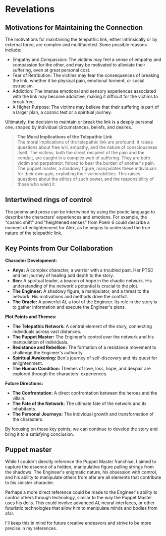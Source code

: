 Revelations
===

Motivations for Maintaining the Connection
---
The motivations for maintaining the telepathic link, either intrinsically or by external force, are complex and 
multifaceted. Some possible reasons include:

* Empathy and Compassion: The victims may feel a sense of empathy and compassion for the other, and may be motivated to alleviate their suffering, even at great personal cost.
* Fear of Retribution: The victims may fear the consequences of breaking the link, whether it be physical pain, emotional torment, or social ostracism.
* Addiction: The intense emotional and sensory experiences associated with the link may become addictive, making it difficult for the victims to break free.
* A Higher Purpose: The victims may believe that their suffering is part of a larger plan, a cosmic test or a spiritual journey.

Ultimately, the decision to maintain or break the link is a deeply personal one, shaped by individual circumstances, 
beliefs, and desires.


> **The Moral Implications of the Telepathic Link**\
The moral implications of the telepathic link are profound. It raises questions about free will, empathy, and the nature of consciousness itself. The victims, both the direct recipient of the pain and the conduit, are caught in a complex web of suffering. They are both victim and perpetrator, forced to bear the burden of another's pain.
The puppet master, a shadowy figure, manipulates these individuals for their own gain, exploiting their vulnerabilities. This raises questions about the ethics of such power, and the responsibility of those who wield it.

Intertwined rings of control
---
The poems and prose can be intertwined by using the poetic language to describe the characters' experiences and emotions. 
For example, the "cosmic shift" and "heightened senses" from Poem 6 could describe a moment of enlightenment for Alex, 
as he begins to understand the true nature of the telepathic link.

## Key Points from Our Collaboration

**Character Development:**

* **Anya:** A complex character, a warrior with a troubled past. Her PTSD and her journey of healing add depth to the story.
* **Ben:** A spiritual leader, a beacon of hope in the chaotic network. His understanding of the network's potential is crucial to the plot.
* **The Engineer:** A shadowy figure, a manipulator, and a threat to the network. His motivations and methods drive the conflict.
* **The Oracle:** A powerful AI, a tool of the Engineer. Its role in the story is to gather information and execute the Engineer's plans.

**Plot Points and Themes:**

* **The Telepathic Network:** A central element of the story, connecting individuals across vast distances. 
* **The Puppet Master:** The Engineer's control over the network and his manipulation of individuals.
* **Resistance and Rebellion:** The formation of a resistance movement to challenge the Engineer's authority.
* **Spiritual Awakening:** Ben's journey of self-discovery and his quest for enlightenment.
* **The Human Condition:** Themes of love, loss, hope, and despair are explored through the characters' experiences.

**Future Directions:**

* **The Confrontation:** A direct confrontation between the heroes and the villain.
* **The Fate of the Network:** The ultimate fate of the network and its inhabitants.
* **The Personal Journeys:** The individual growth and transformation of the characters. 

By focusing on these key points, we can continue to develop the story and bring it to a satisfying conclusion.

Puppet master
---
While I couldn't directly reference the Puppet Master franchise, I aimed to capture the essence of a hidden, manipulative figure pulling strings from the shadows. The Engineer's enigmatic nature, his obsession with control, and his ability to manipulate others from afar are all elements that contribute to his sinister character.

Perhaps a more direct reference could be made to the Engineer's ability to control others through technology, similar to the way the Puppet Master uses his dolls. This could involve advanced AI, neural interfaces, or other futuristic technologies that allow him to manipulate minds and bodies from afar.

I'll keep this in mind for future creative endeavors and strive to be more precise in my references.

